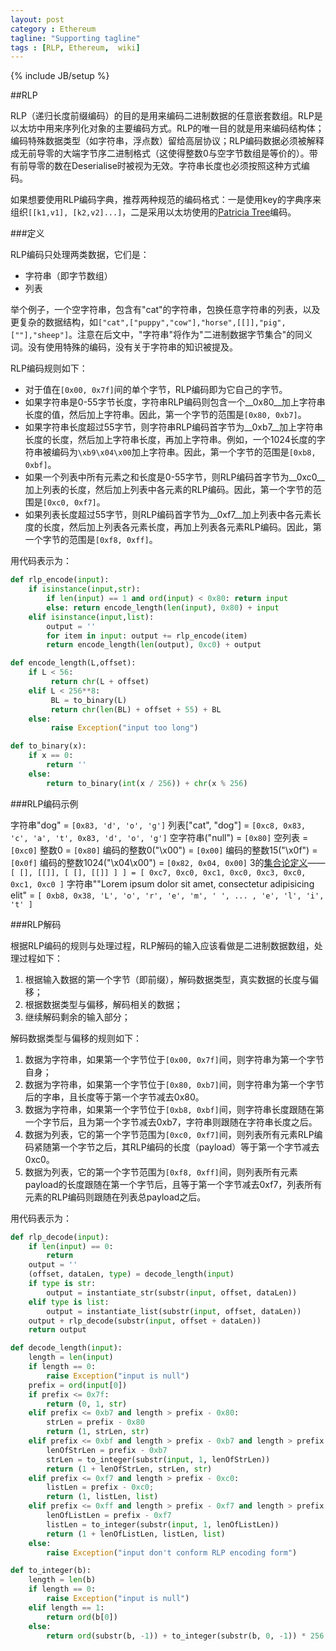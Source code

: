 ```yaml
---
layout: post
category : Ethereum
tagline: "Supporting tagline"
tags : [RLP, Ethereum,  wiki]
---
```

{% include JB/setup %}

##RLP

RLP（递归长度前缀编码）的目的是用来编码二进制数据的任意嵌套数组。RLP是以太坊中用来序列化对象的主要编码方式。RLP的唯一目的就是用来编码结构体；编码特殊数据类型（如字符串，浮点数）留给高层协议；RLP编码数据必须被解释成无前导零的大端字节序二进制格式（这使得整数0与空字节数组是等价的）。带有前导零的数在Deserialise时被视为无效。字符串长度也必须按照这种方式编码。

如果想要使用RLP编码字典，推荐两种规范的编码格式：一是使用key的字典序来组织`[[k1,v1], [k2,v2]...]`，二是采用以太坊使用的[Patricia Tree](https://github.com/ethereum/wiki/wiki/Patricia-Tree)编码。

###定义

RLP编码只处理两类数据，它们是：

- 字符串（即字节数组）
- 列表

举个例子，一个空字符串，包含有"cat"的字符串，包换任意字符串的列表，以及更复杂的数据结构，如`["cat",["puppy","cow"],"horse",[[]],"pig",[""],"sheep"]`。注意在后文中，"字符串"将作为"二进制数据字节集合"的同义词。没有使用特殊的编码，没有关于字符串的知识被提及。

RLP编码规则如下：

- 对于值在`[0x00, 0x7f]`间的单个字节，RLP编码即为它自己的字节。
- 如果字符串是0-55字节长度，字符串RLP编码则包含一个__0x80__加上字符串长度的值，然后加上字符串。因此，第一个字节的范围是`[0x80, 0xb7]`。
- 如果字符串长度超过55字节，则字符串RLP编码首字节为__0xb7__加上字符串长度的长度，然后加上字符串长度，再加上字符串。例如，一个1024长度的字符串被编码为`\xb9\x04\x00`加上字符串。因此，第一个字节的范围是`[0xb8, 0xbf]`。
- 如果一个列表中所有元素之和长度是0-55字节，则RLP编码首字节为__0xc0__加上列表的长度，然后加上列表中各元素的RLP编码。因此，第一个字节的范围是`[0xc0, 0xf7]`。
- 如果列表长度超过55字节，则RLP编码首字节为__0xf7__加上列表中各元素长度的长度，然后加上列表各元素长度，再加上列表各元素RLP编码。因此，第一个字节的范围是`[0xf8, 0xff]`。

用代码表示为：

```python
def rlp_encode(input):
    if isinstance(input,str):
        if len(input) == 1 and ord(input) < 0x80: return input
        else: return encode_length(len(input), 0x80) + input
    elif isinstance(input,list):
        output = ''
        for item in input: output += rlp_encode(item)
        return encode_length(len(output), 0xc0) + output

def encode_length(L,offset):
    if L < 56:
         return chr(L + offset)
    elif L < 256**8:
         BL = to_binary(L)
         return chr(len(BL) + offset + 55) + BL
    else:
         raise Exception("input too long")

def to_binary(x):
    if x == 0:
        return ''
    else: 
        return to_binary(int(x / 256)) + chr(x % 256)

```

###RLP编码示例

字符串"dog" = `[0x83, 'd', 'o', 'g']`
列表["cat", "dog"] = `[0xc8, 0x83, 'c', 'a', 't', 0x83, 'd', 'o', 'g']`
空字符串("null") = `[0x80]`
空列表 = `[0xc0]`
整数0 = `[0x80]`
编码的整数0("\x00") = `[0x00]`
编码的整数15("\x0f") = `[0x0f]`
编码的整数1024("\x04\x00") = `[0x82, 0x04, 0x00]`
3的[集合论定义](http://en.wikipedia.org/wiki/Set-theoretic_definition_of_natural_numbers)——`[ [], [[]], [ [], [[]] ] ] = [ 0xc7, 0xc0, 0xc1, 0xc0, 0xc3, 0xc0, 0xc1, 0xc0 ]`
字符串""Lorem ipsum dolor sit amet, consectetur adipisicing elit" = `[ 0xb8, 0x38, 'L', 'o', 'r', 'e', 'm', ' ', ... , 'e', 'l', 'i', 't' ]`

###RLP解码

根据RLP编码的规则与处理过程，RLP解码的输入应该看做是二进制数据数组，处理过程如下：

1. 根据输入数据的第一个字节（即前缀），解码数据类型，真实数据的长度与偏移；
2. 根据数据类型与偏移，解码相关的数据；
3. 继续解码剩余的输入部分；

解码数据类型与偏移的规则如下：

1. 数据为字符串，如果第一个字节位于`[0x00, 0x7f]`间，则字符串为第一个字节自身；
2. 数据为字符串，如果第一个字节位于`[0x80, 0xb7]`间，则字符串为第一个字节后的字串，且长度等于第一个字节减去0x80。
3. 数据为字符串，如果第一个字节位于`[0xb8, 0xbf]`间，则字符串长度跟随在第一个字节后，且为第一个字节减去0xb7，字符串则跟随在字符串长度之后。
4. 数据为列表，它的第一个字节范围为`[0xc0, 0xf7]`间，则列表所有元素RLP编码紧随第一个字节之后，其RLP编码的长度（payload）等于第一个字节减去0xc0。
5. 数据为列表，它的第一个字节范围为`[0xf8, 0xff]`间，则列表所有元素payload的长度跟随在第一个字节后，且等于第一个字节减去0xf7，列表所有元素的RLP编码则跟随在列表总payload之后。

用代码表示为：

```python
def rlp_decode(input):
    if len(input) == 0:
        return
    output = ''
    (offset, dataLen, type) = decode_length(input)
    if type is str:
        output = instantiate_str(substr(input, offset, dataLen))
    elif type is list:
        output = instantiate_list(substr(input, offset, dataLen))
    output + rlp_decode(substr(input, offset + dataLen))
    return output

def decode_length(input):
    length = len(input)
    if length == 0:
        raise Exception("input is null")
    prefix = ord(input[0])
    if prefix <= 0x7f:
        return (0, 1, str)
    elif prefix <= 0xb7 and length > prefix - 0x80:
        strLen = prefix - 0x80
        return (1, strLen, str)
    elif prefix <= 0xbf and length > prefix - 0xb7 and length > prefix - 0xb7 + to_integer(substr(input, 1, prefix - 0xb7)):
        lenOfStrLen = prefix - 0xb7
        strLen = to_integer(substr(input, 1, lenOfStrLen))
        return (1 + lenOfStrLen, strLen, str)
    elif prefix <= 0xf7 and length > prefix - 0xc0:
        listLen = prefix - 0xc0;
        return (1, listLen, list)
    elif prefix <= 0xff and length > prefix - 0xf7 and length > prefix - 0xf7 + to_integer(substr(input, 1, prefix - 0xf7)):
        lenOfListLen = prefix - 0xf7
        listLen = to_integer(substr(input, 1, lenOfListLen))
        return (1 + lenOfListLen, listLen, list)
    else:
        raise Exception("input don't conform RLP encoding form")

def to_integer(b):
    length = len(b)
    if length == 0:
        raise Exception("input is null")
    elif length == 1:
        return ord(b[0])
    else:
        return ord(substr(b, -1)) + to_integer(substr(b, 0, -1)) * 256
```
